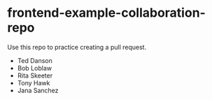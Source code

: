 # frontend-example-collaboration-repo
Use this repo to practice creating a pull request.

* Ted Danson
* Bob Loblaw
* Rita Skeeter
* Tony Hawk
* Jana Sanchez